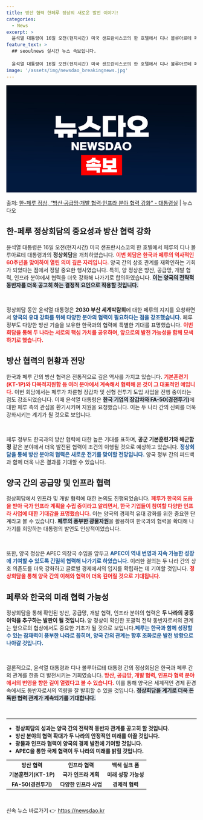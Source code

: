 ```yaml
---
title: 방산 협력 한페루 정상의 새로운 발전 이야기!
categories:
  - News
excerpt: >
  윤석열 대통령이 16일 오전(현지시간) 미국 샌프란시스코의 한 호텔에서 디나 볼루아르테 페루 대통령과 정상회…
feature_text: >
  ## seoulnews 실시간 뉴스 속보입니다.

  윤석열 대통령이 16일 오전(현지시간) 미국 샌프란시스코의 한 호텔에서 디나 볼루아르테 페루 대통령과 정상회…
image: '/assets/img/newsdao_breakingnews.jpg'
---
```


![뉴스다오 속보](/assets/img/newsdao_breakingnews.jpg)

<p>출처: <a href="https://newsdao.kr/2572" rel="dofollow">한-페루 정상, “방산·공급망·개발 협력·인프라 분야 협력 강화” - 대통령실</a> | 뉴스다오</p>

<h2 data-ke-size="size26">한-페루 정상회담의 중요성과 방산 협력 강화</h2>

<p data-ke-size="size16">윤석열 대통령은 16일 오전(현지시간) 미국 샌프란시스코의 한 호텔에서 페루의 디나 볼루아르테 대통령과의 <b>정상회담</b>을 개최하였습니다. <b><span style="color: #ee2323;">이번 회담은 한국과 페루의 역사적인 60주년을 맞이하여 열린 의미 깊은 자리입니다.</span></b> 양국 간의 상호 관계를 재확인하는 기회가 되었다는 점에서 정말 중요한 행사였습니다. 특히, 양 정상은 방산, 공급망, 개발 협력, 인프라 분야에서 협력을 더욱 강화해 나가기로 합의하였습니다. <b><span style="background-color: #21538527;">이는 양국의 전략적 동반자를 더욱 공고히 하는 결정적 요인으로 작용할 것입니다.</span></b> </p>

<p data-ke-size="size16">&nbsp;</p>

<p data-ke-size="size16">정상회담 동안 윤석열 대통령은 <b>2030 부산 세계박람회</b>에 대한 페루의 지지를 요청하면서 <b><span style="color: #1a5490;">양국의 유대 강화를 위해 다양한 분야의 협력이 필요하다는 점을 강조했습니다.</span></b> 페루 정부도 다양한 방산 기술을 보유한 한국과의 협력에 특별한 기대를 표명했습니다. <b><span style="color: #ee2323;">이번 회담을 통해 두 나라는 서로의 핵심 가치를 공유하며, 앞으로의 발전 가능성을 함께 모색하기로 했습니다.</span></b> </p>

<h2 data-ke-size="size26">방산 협력의 현황과 전망</h2>

<p data-ke-size="size16">한국과 페루 간의 방산 협력은 전통적으로 깊은 역사를 가지고 있습니다. <b><span style="color: #ee2323;">기본훈련기(KT-1P)와 다목적지원함 등 여러 분야에서 계속해서 협력해 온 것이 그 대표적인 예입니다.</span></b> 이번 회담에서는 페루가 차륜형 장갑차 및 신형 전투기 도입 사업을 진행 중이라는 점도 강조되었습니다. 이때 윤석열 대통령은 <b><span style="background-color: #21538527;">한국 기업의 장갑차와 FA-50(경전투기)</span></b>에 대한 페루 측의 관심을 환기시키며 지원을 요청했습니다. 이는 두 나라 간의 신뢰를 더욱 강화시키는 계기가 될 것으로 보입니다. </p>

<p data-ke-size="size16">&nbsp;</p>

<p data-ke-size="size16">페루 정부도 한국과의 방산 협력에 대한 높은 기대를 표하며, <b>공군 기본훈련기와 해군함정</b> 같은 분야에서 더욱 발전된 협력이 조건의 이행될 것으로 예상하고 있습니다. <b><span style="color: #1a5490;">정상회담을 통해 방산 분야의 협력은 새로운 전기를 맞이할 전망입니다.</span></b> 양국 정부 간의 피드백과 함께 더욱 나은 결과를 기대할 수 있습니다. </p>

<h2 data-ke-size="size26">양국 간의 공급망 및 인프라 협력</h2>

<p data-ke-size="size16">정상회담에서 인프라 및 개발 협력에 대한 논의도 진행되었습니다. <b><span style="color: #ee2323;">페루가 한국의 도움을 받아 국가 인프라 계획을 수립 중이라고 알리면서, 한국 기업들이 참여할 다양한 인프라 사업에 대한 기대감을 표명했습니다.</span></b> 이는 양국의 경제적 유대 강화를 위한 중요한 단계라고 볼 수 있습니다. <b><span style="background-color: #21538527;">페루의 풍부한 광물자원</span></b>을 활용하여 한국과의 협력을 확대해 나가기를 희망하는 대통령의 발언도 인상적이었습니다. </p>

<p data-ke-size="size16">&nbsp;</p>

<p data-ke-size="size16">또한, 양국 정상은 APEC 의장국 수임을 앞두고 <b><span style="color: #1a5490;">APEC이 역내 번영과 지속 가능한 성장에 기여할 수 있도록 긴밀히 협력해 나가기로 하였습니다.</span></b> 이러한 결의는 두 나라 간의 상호 의존도를 더욱 강화하고 글로벌 경제에서의 입지를 확립하는 데 기여할 것입니다. <b><span style="color: #ee2323;">정상회담을 통해 양국 간의 이해와 협력이 더욱 깊어질 것으로 기대됩니다.</span></b> </p>

<h2 data-ke-size="size26">페루와 한국의 미래 협력 가능성</h2>

<p data-ke-size="size16">정상회담을 통해 확인된 방산, 공급망, 개발 협력, 인프라 분야의 협력은 <b> 두 나라의 공동 이익을 추구하는 발판이 될 것입니다. </b> 양 정상이 확인한 포괄적 전략 동반자로서의 관계는 앞으로의 협상에서도 중요한 기초가 될 것으로 보입니다.<b><span style="color: #1a5490;">페루는 한국과 함께 성장할 수 있는 잠재력이 풍부한 나라로 꼽히며, 양국 간의 관계는 향후 조화로운 발전 방향으로 나아갈 것입니다.</span></b> </p>

<p data-ke-size="size16">&nbsp;</p>

<p data-ke-size="size16">결론적으로, 윤석열 대통령과 디나 볼루아르테 대통령 간의 정상회담은 한국과 페루 간의 관계를 한층 더 발전시키는 기회였습니다. <b><span style="color: #ee2323;">방산, 공급망, 개발 협력, 인프라 협력 분야에서의 번영을 향한 길이 열렸다고 볼 수 있습니다.</span></b> 이를 통해 양국은 세계적인 경제 환경 속에서도 동반자로서의 역량을 잘 발휘할 수 있을 것입니다. <b><span style="background-color: #21538527;">정상회담을 계기로 더욱 돈독한 협력 관계가 계속되기를 기대합니다.</span></b> </p>

<p data-ke-size="size16">&nbsp;</p>

<hr />

<p data-ke-size="size16"> 
<ul>
<li><b>정상회담의 성과는 양국 간의 전략적 동반자 관계를 공고히 할 것입니다.</b></li>
<li><b>방산 분야의 협력 확대가 두 나라의 안정적인 미래를 이끌 것입니다.</b></li>
<li><b>광물과 인프라 협력이 양국의 경제 발전에 기여할 것입니다.</b></li>
<li><b>APEC을 통한 국제 협력이 두 나라의 미래를 밝힐 것입니다.</b></li>
</ul>
</p>

<p data-ke-size="size16"> 
<table style="width: 100%;">
<tr>
<td style="text-align: center; height: 17px;"><b>방산 협력</b></td>
<td style="text-align: center; height: 17px;"><b>인프라 협력</b></td>
<td style="text-align: center; height: 17px;"><b>백색 실크 폼</b></td>
</tr>
<tr>
<td style="text-align: center; height: 17px;"><b>기본훈련기(KT-1P)</b></td>
<td style="text-align: center; height: 17px;"><b>국가 인프라 계획</b></td>
<td style="text-align: center; height: 17px;"><b>미래 성장 가능성</b></td>
</tr>
<tr>
<td style="text-align: center; height: 17px;"><b>FA-50(경전투기)</b></td>
<td style="text-align: center; height: 17px;"><b>다양한 인프라 사업</b></td>
<td style="text-align: center; height: 17px;"><b>경제적 협력</b></td>
</tr>
</table>
</p>

<p data-ke-size="size16"> 
&nbsp;
</p> 

신속 뉴스 바로가기 👉 <a href="https://newsdao.kr" rel="dofollow">https://newsdao.kr</a>


